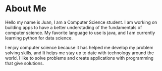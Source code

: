 
# **About Me**
Hello my name is Juan, I am a Computer Science student. I am working on building apps to have a better understading of the fundamentals of computer science. 
My favorite language to use is java, and I am currently learning python for data science. 


I enjoy computer science because it has helped me develop my problem solving skills, and It helps me stay up to date with technology around the world. I like to solve problems and create applications with programming that give solutions.

